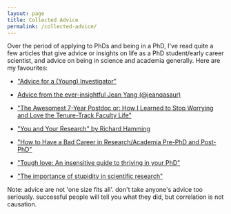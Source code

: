 ```yaml
---
layout: page
title: Collected Advice
permalink: /collected-advice/
---
```


Over the period of applying to PhDs and being in a PhD, I've read quite a few articles that give advice or insights on life as a PhD student/early career scientist, and advice on being in science and academia generally. Here are my favourites:

* ["Advice for a (Young) Investigator"](http://ce.sysu.edu.cn/hope/UploadFiles/Education/2012/8/201208212105373432.pdf)

* [Advice from the ever-insightful Jean Yang (@jeanqasaur)](http://jxyzabc.blogspot.co.uk/search/label/academic%20advice)

* ["The Awesomest 7-Year Postdoc or: How I Learned to Stop Worrying and Love the Tenure-Track Faculty Life"](http://blogs.scientificamerican.com/guest-blog/the-awesomest-7-year-postdoc-or-how-i-learned-to-stop-worrying-and-love-the-tenure-track-faculty-life/)

* ["You and Your Research" by Richard Hamming](http://www.cs.virginia.edu/~robins/YouAndYourResearch.html)

* ["How to Have a Bad Career in Research/Academia Pre-PhD and Post-PhD"](https://drive.google.com/file/d/0Bzis5MXW83vCdUdXYnFIVDVOSkE/view)

* ["Tough love: An insensitive guide to thriving in your PhD"](http://neurochambers.blogspot.co.uk/2012/05/tough-love-insensitive-guide-to.html)

* ["The importance of stupidity in scientific research"](http://jcs.biologists.org/content/121/11/1771.full)

Note: advice are not 'one size fits all'. don't take anyone's advice too seriously. successful people will tell you what they did, but correlation is not causation. 